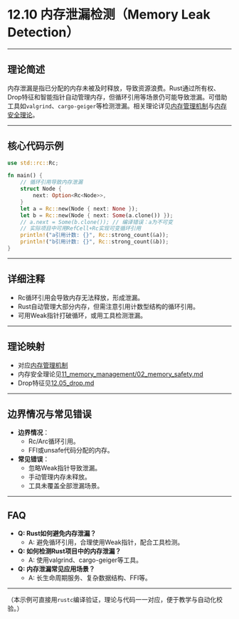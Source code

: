 # 12.10 内存泄漏检测（Memory Leak Detection）

---

## 理论简述

内存泄漏是指已分配的内存未被及时释放，导致资源浪费。Rust通过所有权、Drop特征和智能指针自动管理内存，但循环引用等场景仍可能导致泄漏。可借助工具如`valgrind`、`cargo-geiger`等检测泄漏。相关理论详见[内存管理机制](../../11_memory_management/01_memory_management_theory.md)与[内存安全理论](../../11_memory_management/02_memory_safety.md)。

---

## 核心代码示例

```rust
use std::rc::Rc;

fn main() {
    // 循环引用导致内存泄漏
    struct Node {
        next: Option<Rc<Node>>,
    }
    let a = Rc::new(Node { next: None });
    let b = Rc::new(Node { next: Some(a.clone()) });
    // a.next = Some(b.clone()); // 编译错误：a为不可变
    // 实际项目中可用RefCell+Rc实现可变循环引用
    println!("a引用计数: {}", Rc::strong_count(&a));
    println!("b引用计数: {}", Rc::strong_count(&b));
}
```

---

## 详细注释

- Rc循环引用会导致内存无法释放，形成泄漏。
- Rust自动管理大部分内存，但需注意引用计数型结构的循环引用。
- 可用Weak指针打破循环，或用工具检测泄漏。

---

## 理论映射

- 对应[内存管理机制](../../11_memory_management/01_memory_management_theory.md)
- 内存安全理论见[11_memory_management/02_memory_safety.md](../../11_memory_management/02_memory_safety.md)
- Drop特征见[12.05_drop.md](./12.05_drop.md)

---

## 边界情况与常见错误

- **边界情况**：
  - Rc/Arc循环引用。
  - FFI或unsafe代码分配的内存。
- **常见错误**：
  - 忽略Weak指针导致泄漏。
  - 手动管理内存未释放。
  - 工具未覆盖全部泄漏场景。

---

## FAQ

- **Q: Rust如何避免内存泄漏？**
  - A: 避免循环引用，合理使用Weak指针，配合工具检测。
- **Q: 如何检测Rust项目中的内存泄漏？**
  - A: 使用valgrind、cargo-geiger等工具。
- **Q: 内存泄漏常见应用场景？**
  - A: 长生命周期服务、复杂数据结构、FFI等。

---

（本示例可直接用`rustc`编译验证，理论与代码一一对应，便于教学与自动化校验。） 